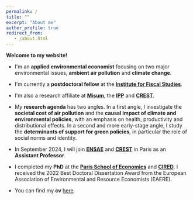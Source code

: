 ```yaml
---
permalink: /
title: ""
excerpt: "About me"
author_profile: true
redirect_from: 
   - /about.html
---
```


__Welcome to my website!__


* I'm an __applied environmental economist__ focusing on two major environmental issues, __ambient air pollution__ and __climate change__.

* I'm currently a __postdoctoral fellow__ at the <a href="https://ifs.org.uk/">__Institute for Fiscal Studies__</a>.

* I'm also a research affiliate at <a href="https://www.hhs.se/misum">__Misum__</a>, the <a href="https://www.ipp.eu/en/">__IPP__</a> and <a href="https://crest.science/about-2/">__CREST__</a>.

* My __research agenda__ has two angles. In a first angle, I investigate the __societal cost of air pollution__ and the __causal impact of climate and environmental policies__, with an emphasis on health, productivity and distributional effects. In a second and more early-stage angle, I study the __determinants of support for green policies__, in particular the role of social norms and identity.
   
* In September 2024, I will join <a href="https://www.ensae.fr/en">__ENSAE__</a> and <a href="https://crest.science/about-2/">__CREST__</a> in Paris as an __Assistant Professor__.

* I completed my __PhD__ at the <a href="https://www.parisschoolofeconomics.eu/en/">__Paris School of Economics__</a> and <a href="https://www.centre-cired.fr/en/">__CIRED__</a>. I received the 2022 Best Doctoral Dissertation Award from the European Association of Environmental and Resource Economists (EAERE).
 
* You can find my __cv__ <a href="http://marionleroutier.github.io/files/Leroutier_cv_EN.pdf">here</a>.

